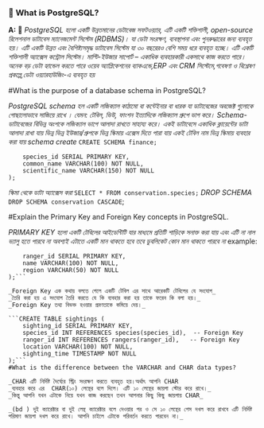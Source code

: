 
### 📝 **What is PostgreSQL?**
**A:** 📂 _PostgreSQL হলো একটি উন্নতমানের ডেটাবেজ সফটওয়্যার, এটি একটি শক্তিশালী, open-source রিলেশনাল ডাটাবেস ম্যানেজমেন্ট সিস্টেম (RDBMS)। যা ডেটা সংরক্ষণ, ব্যবস্থাপনা এবং পুনরুদ্ধারের জন্য ব্যবহৃত হয়। এটি একটি উন্নত এবং বৈশিষ্ট্যসমৃদ্ধ ডাটাবেস সিস্টেম যা ৩০ বছরেরও বেশি সময় ধরে ব্যবহৃত হচ্ছে। এটি একটি শক্তিশালী অ্যাক্সেস কন্ট্রোল সিস্টেম।_
_মাল্টি-ইউজার সাপোর্ট – একাধিক ব্যবহারকারী একসাথে কাজ করতে পারে।_
_অনেক বড় ডেটা হ্যান্ডেল করতে পারে_
_ওয়েব অ্যাপ্লিকেশনের ব্যাকএন্ডে,ERP এবং CRM সিস্টেমে,গবেষণা ও বিশ্লেষণ প্রকল্পে,ডেটা ওয়্যারহাউজিং-এ ব্যবহৃত হয়_

#What is the purpose of a database schema in PostgreSQL?

_PostgreSQL schema হল একটি লজিক্যাল কাঠামো বা কন্টেইনার বা ধারক যা ডাটাবেজের অবজেক্ট গুলোকে গোছালোভাবে সাজিয়ে রাখে ।_
_যেমন: টেবিল, ভিউ, ফাংশন ইত্যাদিকে লজিক্যাল গ্রুপে ভাগ করে।_
_Schema-ডাটাবেজের বিভিন্ন অংশকে লজিক্যাল ভাগে আলাদা রাখতে সাহায্য করে।_
_একই ডাটাবেসে একাধিক ক্লায়েন্টের ডাটা আলাদা রাখা যায়_
_ভিন্ন ভিন্ন ইউজার/গ্রুপকে ভিন্ন স্কিমায় এক্সেস দিতে পারা যায়_
_একই টেবিল নাম ভিন্ন স্কিমায় ব্যবহার করা যায়_
_schema create_
```CREATE SCHEMA finance;```
```CREATE TABLE conservation.species (
    species_id SERIAL PRIMARY KEY,
    common_name VARCHAR(100) NOT NULL,
    scientific_name VARCHAR(150) NOT NULL
);
```
_স্কিমা থেকে ডাটা অ্যাক্সেস করা_
```SELECT * FROM conservation.species;```
_DROP SCHEMA_
```DROP SCHEMA conservation CASCADE```;

#Explain the Primary Key and Foreign Key concepts in PostgreSQL.

_PRIMARY KEY হলো একটি টেবিলের আইডেন্টিটি যার মাধ্যমে প্রতিটি শাড়িকে সনাক্ত করা যায় এবং এটি না নাল ভ্যালু হতে পারবে না অবশ্যই এটাতে একটি মান থাকতে হবে তবে ডুবলিকেট কোন মান থাকতে পারবে না_
example:
```CREATE TABLE rangers (
    ranger_id SERIAL PRIMARY KEY,
    name VARCHAR(100) NOT NULL,
    region VARCHAR(50) NOT NULL
);```

_Foreign Key এক কথায় বলতে গেলে একটি টেবিল এর সাথে আরেকটি টেবিলের যে সংযোগ_ 
_তৈরি করা হয় এ সংযোগ তৈরি করতে যে কি ব্যবহার করা হয় তাকে ফরেন কি বলা হয়।_
_Foreign Key তথ্য বিভক্ত হওয়ার প্রবণতাকে কমিয়ে দেয়।_ 

```CREATE TABLE sightings (
    sighting_id SERIAL PRIMARY KEY,
    species_id INT REFERENCES species(species_id),  -- Foreign Key
    ranger_id INT REFERENCES rangers(ranger_id),   -- Foreign Key
    location VARCHAR(100) NOT NULL,
    sighting_time TIMESTAMP NOT NULL
);```
#What is the difference between the VARCHAR and CHAR data types?

_CHAR এটি নির্দিষ্ট দৈর্ঘ্যের স্ট্রিং সংরক্ষণ করতে ব্যবহৃত হয়।অর্থাৎ আপনি CHAR 
_ব্যবহার করে এর  CHAR(১০) লেন্থের বলে দিলে। এটি ১০ লেন্থের জায়গা স্টোর করে রাখে।_
_কিন্তু আপনি যখন এটাকে নিয়ে যখন কাজ করছেন তখন আপনার কিছু কিছু জায়গায় CHAR_
  
_(bd ) দুই ক্যারেক্টার বা দুই লেন্থ ক্যারেক্টার বলে দেওয়ার পর ও সে ১০ লেন্থের পেস দখল করে রাখবে এটি নির্দিষ্ট পরিমাণ জায়গা দখল করে রাখে। আপনি চাইলে এটাকে পরিবর্তন করতে পারবেন না।_
 